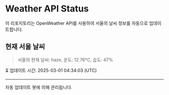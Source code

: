 
# Weather API Status

이 리포지토리는 OpenWeather API를 사용하여 서울의 날씨 정보를 자동으로 업데이트합니다.

## 현재 서울 날씨
> 서울의 현재 날씨: haze, 온도: 12.76°C, 습도: 47%

⏳ 업데이트 시간: 2025-03-01 04:34:03 (UTC)

---
자동 업데이트 봇에 의해 관리됩니다.
